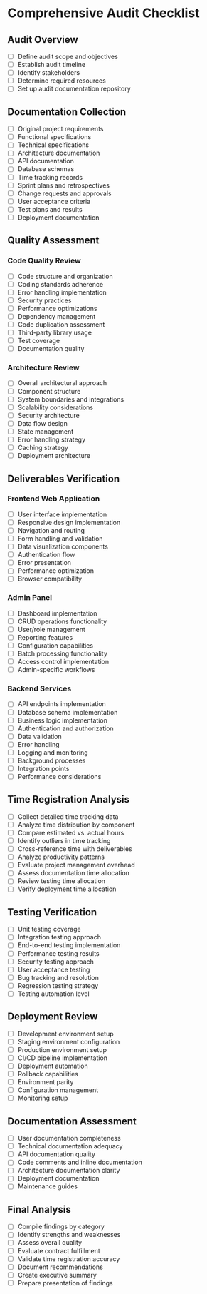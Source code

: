 # Comprehensive Audit Checklist

## Audit Overview
- [ ] Define audit scope and objectives
- [ ] Establish audit timeline
- [ ] Identify stakeholders
- [ ] Determine required resources
- [ ] Set up audit documentation repository

## Documentation Collection
- [ ] Original project requirements
- [ ] Functional specifications
- [ ] Technical specifications
- [ ] Architecture documentation
- [ ] API documentation
- [ ] Database schemas
- [ ] Time tracking records
- [ ] Sprint plans and retrospectives
- [ ] Change requests and approvals
- [ ] User acceptance criteria
- [ ] Test plans and results
- [ ] Deployment documentation

## Quality Assessment

### Code Quality Review
- [ ] Code structure and organization
- [ ] Coding standards adherence
- [ ] Error handling implementation
- [ ] Security practices
- [ ] Performance optimizations
- [ ] Dependency management
- [ ] Code duplication assessment
- [ ] Third-party library usage
- [ ] Test coverage
- [ ] Documentation quality

### Architecture Review
- [ ] Overall architectural approach
- [ ] Component structure
- [ ] System boundaries and integrations
- [ ] Scalability considerations
- [ ] Security architecture
- [ ] Data flow design
- [ ] State management
- [ ] Error handling strategy
- [ ] Caching strategy
- [ ] Deployment architecture

## Deliverables Verification

### Frontend Web Application
- [ ] User interface implementation
- [ ] Responsive design implementation
- [ ] Navigation and routing
- [ ] Form handling and validation
- [ ] Data visualization components
- [ ] Authentication flow
- [ ] Error presentation
- [ ] Performance optimization
- [ ] Browser compatibility

### Admin Panel
- [ ] Dashboard implementation
- [ ] CRUD operations functionality
- [ ] User/role management
- [ ] Reporting features
- [ ] Configuration capabilities
- [ ] Batch processing functionality
- [ ] Access control implementation
- [ ] Admin-specific workflows

### Backend Services
- [ ] API endpoints implementation
- [ ] Database schema implementation
- [ ] Business logic implementation
- [ ] Authentication and authorization
- [ ] Data validation
- [ ] Error handling
- [ ] Logging and monitoring
- [ ] Background processes
- [ ] Integration points
- [ ] Performance considerations

## Time Registration Analysis
- [ ] Collect detailed time tracking data
- [ ] Analyze time distribution by component
- [ ] Compare estimated vs. actual hours
- [ ] Identify outliers in time tracking
- [ ] Cross-reference time with deliverables
- [ ] Analyze productivity patterns
- [ ] Evaluate project management overhead
- [ ] Assess documentation time allocation
- [ ] Review testing time allocation
- [ ] Verify deployment time allocation

## Testing Verification
- [ ] Unit testing coverage
- [ ] Integration testing approach
- [ ] End-to-end testing implementation
- [ ] Performance testing results
- [ ] Security testing approach
- [ ] User acceptance testing
- [ ] Bug tracking and resolution
- [ ] Regression testing strategy
- [ ] Testing automation level

## Deployment Review
- [ ] Development environment setup
- [ ] Staging environment configuration
- [ ] Production environment setup
- [ ] CI/CD pipeline implementation
- [ ] Deployment automation
- [ ] Rollback capabilities
- [ ] Environment parity
- [ ] Configuration management
- [ ] Monitoring setup

## Documentation Assessment
- [ ] User documentation completeness
- [ ] Technical documentation adequacy
- [ ] API documentation quality
- [ ] Code comments and inline documentation
- [ ] Architecture documentation clarity
- [ ] Deployment documentation
- [ ] Maintenance guides

## Final Analysis
- [ ] Compile findings by category
- [ ] Identify strengths and weaknesses
- [ ] Assess overall quality
- [ ] Evaluate contract fulfillment
- [ ] Validate time registration accuracy
- [ ] Document recommendations
- [ ] Create executive summary
- [ ] Prepare presentation of findings 